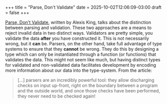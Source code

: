+++
title = "Parse, Don't Validate"
date = 2025-10-02T12:06:09-03:00
draft = false
+++

[Parse, Don't Validate](https://lexi-lambda.github.io/blog/2019/11/05/parse-don-t-validate/), written by Alexis King, talks about the distinction between parsing and validation. These two approaches are a means to reject invalid data in two distinct ways. Validators are pretty simple, you validate the data **after** you have constructed it. This is not necessarily wrong, but it **can** be. Parsers, on the other hand, take full advantage of type systems to ensure that they **cannot** be wrong. They do this by designing a type which can only be instantiated through a function (or functions) that validates the data.
This might not seem like much, but having distinct types for validated and non-validated data facilitates development by encoding more information about our data into the type-system. From the article:

> \[...] parsers are an incredibly powerful tool: they allow discharging checks on input up-front, right on the boundary between a program and the outside world, and once those checks have been performed, they never need to be checked again!
